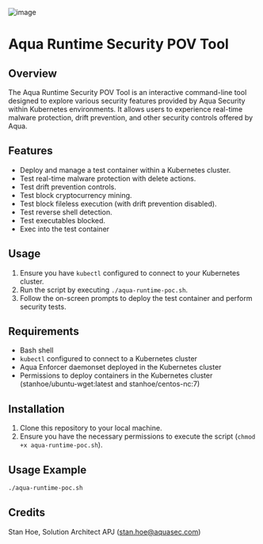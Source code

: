 ![image](https://github.com/stanezil/poc-script/assets/7872213/d692c918-b1ea-4988-8661-fd7e66f6c034)


# Aqua Runtime Security POV Tool

## Overview
The Aqua Runtime Security POV Tool is an interactive command-line tool designed to explore various security features provided by Aqua Security within Kubernetes environments. It allows users to experience real-time malware protection, drift prevention, and other security controls offered by Aqua.

## Features
- Deploy and manage a test container within a Kubernetes cluster.
- Test real-time malware protection with delete actions.
- Test drift prevention controls.
- Test block cryptocurrency mining.
- Test block fileless execution (with drift prevention disabled).
- Test reverse shell detection.
- Test executables blocked.
- Exec into the test container

## Usage
1. Ensure you have `kubectl` configured to connect to your Kubernetes cluster.
2. Run the script by executing `./aqua-runtime-poc.sh`.
3. Follow the on-screen prompts to deploy the test container and perform security tests.

## Requirements
- Bash shell
- `kubectl` configured to connect to a Kubernetes cluster
- Aqua Enforcer daemonset deployed in the Kubernetes cluster
- Permissions to deploy containers in the Kubernetes cluster (stanhoe/ubuntu-wget:latest and stanhoe/centos-nc:7)

## Installation
1. Clone this repository to your local machine.
2. Ensure you have the necessary permissions to execute the script (`chmod +x aqua-runtime-poc.sh`).

## Usage Example
```bash
./aqua-runtime-poc.sh
```

## Credits
Stan Hoe, Solution Architect APJ (stan.hoe@aquasec.com)
